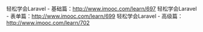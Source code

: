 轻松学会Laravel - 基础篇：http://www.imooc.com/learn/697
轻松学会Laravel - 表单篇：http://www.imooc.com/learn/699
轻松学会Laravel - 高级篇：http://www.imooc.com/learn/702